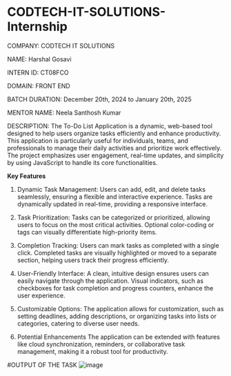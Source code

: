 ﻿# CODTECH-IT-SOLUTIONS-Internship

 COMPANY: CODTECH IT SOLUTIONS

NAME: Harshal Gosavi

INTERN ID: CT08FCO

DOMAIN: FRONT END

BATCH DURATION: December 20th, 2024 to January 20th, 2025

MENTOR NAME:  Neela Santhosh Kumar  

DESCRIPTION: The To-Do List Application is a dynamic, web-based tool designed to help users organize tasks efficiently and enhance productivity. This application is particularly useful for individuals, teams, and professionals to manage their daily activities and prioritize work effectively. The project emphasizes user engagement, real-time updates, and simplicity by using JavaScript to handle its core functionalities.

**Key Features**
1. Dynamic Task Management:
Users can add, edit, and delete tasks seamlessly, ensuring a flexible and interactive experience. Tasks are dynamically updated in real-time, providing a responsive interface.

2. Task Prioritization:
Tasks can be categorized or prioritized, allowing users to focus on the most critical activities. Optional color-coding or tags can visually differentiate high-priority items.

3. Completion Tracking:
Users can mark tasks as completed with a single click. Completed tasks are visually highlighted or moved to a separate section, helping users track their progress efficiently.

4. User-Friendly Interface:
A clean, intuitive design ensures users can easily navigate through the application. Visual indicators, such as checkboxes for task completion and progress counters, enhance the user experience.

5. Customizable Options:
The application allows for customization, such as setting deadlines, adding descriptions, or organizing tasks into lists or categories, catering to diverse user needs.

6. Potential Enhancements
The application can be extended with features like cloud synchronization, reminders, or collaborative task management, making it a robust tool for productivity.

#OUTPUT OF THE TASK
![image](https://github.com/user-attachments/assets/1f9cf505-a343-47f1-a3c5-1125e1814244)
